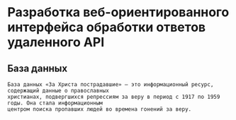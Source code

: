 # Разработка веб-ориентированного интерфейса обработки ответов удаленного API

## База данных

```
База данных «За Христа пострадавшие» – это информационный ресурс, содержащий данные о православных 
христианах, подвергшихся репрессиям за веру в период с 1917 по 1959 годы. Она стала информационным 
центром поиска пропавших людей во времена гонений за веру.
```